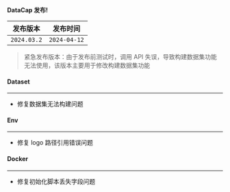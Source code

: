 **DataCap 发布!**

|    发布版本     |     发布时间     |
|:-----------:|:------------:|
| `2024.03.2` | `2024-04-12` |

> 紧急发布版本：由于发布前测试时，调用 API 失误，导致构建数据集功能无法使用，该版本主要用于修改构建数据集功能

#### Dataset

---

- 修复数据集无法构建问题

#### Env

---

- 修复 logo 路径引用错误问题

#### Docker

---

- 修复初始化脚本丢失字段问题
